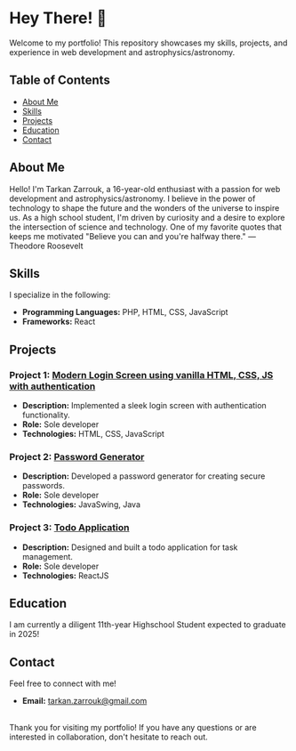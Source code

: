 # Hey There! :wave:

Welcome to my portfolio! This repository showcases my skills, projects, and experience in web development and astrophysics/astronomy.

## Table of Contents

- [About Me](#about-me)
- [Skills](#skills)
- [Projects](#projects)
- [Education](#education)
- [Contact](#contact)

## About Me

Hello! I'm Tarkan Zarrouk, a 16-year-old enthusiast with a passion for web development and astrophysics/astronomy. I believe in the power of technology to shape the future and the wonders of the universe to inspire us. As a high school student, I'm driven by curiosity and a desire to explore the intersection of science and technology. One of my favorite quotes that keeps me motivated "Believe you can and you're halfway there." — Theodore Roosevelt

## Skills

I specialize in the following:

- **Programming Languages:** PHP, HTML, CSS, JavaScript
- **Frameworks:** React

## Projects

### Project 1: [Modern Login Screen using vanilla HTML, CSS, JS with authentication](#)
- **Description:** Implemented a sleek login screen with authentication functionality.
- **Role:** Sole developer
- **Technologies:** HTML, CSS, JavaScript

### Project 2: [Password Generator](#)
- **Description:** Developed a password generator for creating secure passwords.
- **Role:** Sole developer
- **Technologies:** JavaSwing, Java

### Project 3: [Todo Application](#)
- **Description:** Designed and built a todo application for task management.
- **Role:** Sole developer
- **Technologies:** ReactJS

## Education

I am currently a diligent 11th-year Highschool Student expected to graduate in 2025!

## Contact

Feel free to connect with me!

- **Email:** [tarkan.zarrouk@gmail.com](mailto:tarkan.zarrouk@gmail.com)
<br>
Thank you for visiting my portfolio! If you have any questions or are interested in collaboration, don't hesitate to reach out.
